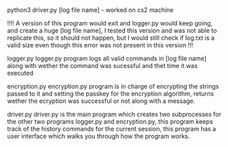 python3 driver.py [log file name] - worked on cs2 machine

!!!! A version of this program would exit and logger.py would keep going, and create a huge [log file name], I tested this version and was not able to replicate this, so it should not happen, but I would still check if log.txt is a valid size even though this error was not present in this version !!!

logger.py 
logger.py program logs all valid commands in [log file name] along with wether the command was sucessful and thet time it was executed

encryption.py
encryption.py program is in charge of encrypting the strings passed to it and setting the passkey for the encryption algorithm, returns wether the ecryption was successful or not along with a message. 

driver.py
driver.py is the main program which creates two subprocesses for the other two programs logger.py and encryption.py, this program keeps track of the history commands for the current session, this program has a user interface which walks you through how the program works.



